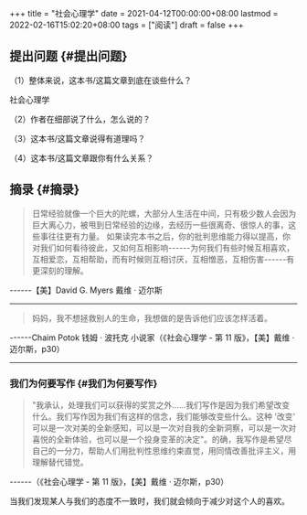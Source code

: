 +++
title = "社会心理学"
date = 2021-04-12T00:00:00+08:00
lastmod = 2022-02-16T15:02:20+08:00
tags = ["阅读"]
draft = false
+++

## 提出问题 {#提出问题}

（1）整体来说，这本书/这篇文章到底在谈些什么？

社会心理学

（2）作者在细部说了什么，怎么说的？

（3）这本书/这篇文章说得有道理吗？

（4）这本书/这篇文章跟你有什么关系？


## 摘录 {#摘录}

> 日常经验就像一个巨大的陀螺，大部分人生活在中间，只有极少数人会因为巨大离心力，被甩到日常经验的边缘，去经历一些很离奇、很惊人的事，这些事往往更有力量。
> 如果读完本书之后，你的批判思维能力得以提高，你对我们如何看待彼此，又如何互相影响------为何我们有些时候互相喜欢，互相爱恋，互相帮助，而有时候则互相讨厌，互相憎恶，互相伤害------有更深刻的理解。

------【美】David G. Myers 戴维 · 迈尔斯

---

> 妈妈，我不想拯救别人的生命，我想做的是告诉他们应该怎样活着。

------Chaim Potok 钱姆 · 波托克 小说家（《社会心理学 -
第 11 版》，【美】戴维 · 迈尔斯，p30）

---


### 我们为何要写作 {#我们为何要写作}

> "我承认，处理我们可以获得的奖赏之外......我们写作是因为我们希望改变什么。我们写作因为我们有这样的信念，我们能够改变些什么。这种
> '改变'
> 可以是一次对美的全新感知，可以是一次对自我的全新洞察，可以是一次对喜悦的全新体验，也可以是一个投身变革的决定"。的确，我写作是希望尽自己的一分力，帮助人们用批判性思维约束直觉，用同情改善批评主义，用理解替代错觉。

------（《社会心理学 - 第 11 版》，【美】戴维 · 迈尔斯，p30）

当我们发现某人与我们的态度不一致时，我们就会倾向于减少对这个人的喜欢。